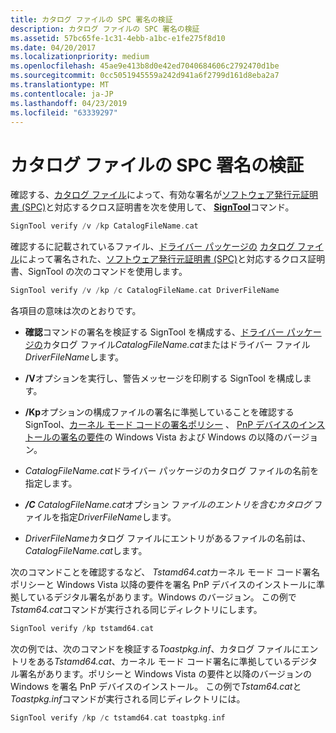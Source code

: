 ```yaml
---
title: カタログ ファイルの SPC 署名の検証
description: カタログ ファイルの SPC 署名の検証
ms.assetid: 57bc65fe-1c31-4ebb-a1bc-e1fe275f8d10
ms.date: 04/20/2017
ms.localizationpriority: medium
ms.openlocfilehash: 45ae9e413b8d0e42ed7040684606c2792470d1be
ms.sourcegitcommit: 0cc5051945559a242d941a6f2799d161d8eba2a7
ms.translationtype: MT
ms.contentlocale: ja-JP
ms.lasthandoff: 04/23/2019
ms.locfileid: "63339297"
---
```

# <a name="verifying-the-spc-signature-of-a-catalog-file"></a>カタログ ファイルの SPC 署名の検証


確認する、[カタログ ファイル](catalog-files.md)によって、有効な署名が[ソフトウェア発行元証明書 (SPC)](software-publisher-certificate.md)と対応するクロス証明書を次を使用して、 [ **SignTool**](https://msdn.microsoft.com/library/windows/hardware/ff551778)コマンド。

```cpp
SignTool verify /v /kp CatalogFileName.cat 
```

確認するに記載されているファイル、[ドライバー パッケージの](driver-packages.md) [カタログ ファイル](catalog-files.md)によって署名された、[ソフトウェア発行元証明書 (SPC)](software-publisher-certificate.md)と対応するクロス証明書、SignTool の次のコマンドを使用します。

```cpp
SignTool verify /v /kp /c CatalogFileName.cat DriverFileName
```

各項目の意味は次のとおりです。

-   **確認**コマンドの署名を検証する SignTool を構成する、[ドライバー パッケージの](driver-packages.md)カタログ ファイル*CatalogFileName.cat*またはドライバー ファイル*DriverFileName*します。

-   **/V**オプションを実行し、警告メッセージを印刷する SignTool を構成します。

-   **/Kp**オプションの構成ファイルの署名に準拠していることを確認する SignTool、[カーネル モード コードの署名ポリシー](kernel-mode-code-signing-policy--windows-vista-and-later-.md) 、 [PnP デバイスのインストールの署名の要件](pnp-device-installation-signing-requirements--windows-vista-and-later-.md)の Windows Vista および Windows の以降のバージョン。

-   *CatalogFileName.cat*ドライバー パッケージのカタログ ファイルの名前を指定します。

-   ***/C*** *CatalogFileName.cat*オプション フ*ァイルのエントリを含むカタログ* ファイルを指定*DriverFileName*します。

-   *DriverFileName*カタログ ファイルにエントリがあるファイルの名前は、 *CatalogFileName.cat*します。

次のコマンドことを確認するなど、 *Tstamd64.cat*カーネル モード コード署名ポリシーと Windows Vista 以降の要件を署名 PnP デバイスのインストールに準拠しているデジタル署名があります。Windows のバージョン。 この例で*Tstam64.cat*コマンドが実行される同じディレクトリにします。

```cpp
SignTool verify /kp tstamd64.cat
```

次の例では、次のコマンドを検証する*Toastpkg.inf*、カタログ ファイルにエントリをある*Tstamd64.cat*、カーネル モード コード署名に準拠しているデジタル署名があります。ポリシーと Windows Vista の要件と以降のバージョンの Windows を署名 PnP デバイスのインストール。 この例で*Tstam64.cat*と*Toastpkg.inf*コマンドが実行される同じディレクトリには。

```cpp
SignTool verify /kp /c tstamd64.cat toastpkg.inf
```

 

 





